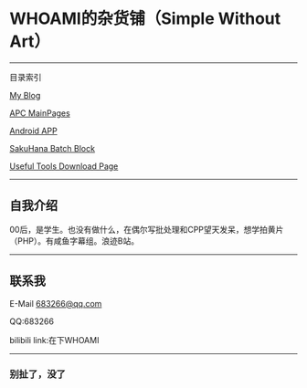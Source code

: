 #  WHOAMI的杂货铺（Simple Without Art）
  
***
  
目录索引
  
  [My Blog](/blog)  
  
  [APC MainPages](/APC)  
  
  [Android APP](/appmain)  
  
  [SakuHana Batch Block](/saku)  
  
  [Useful Tools Download Page](/tools)  
  
  
***
  
##  自我介绍
  
00后，是学生。也没有做什么，在偶尔写批处理和CPP望天发呆，想学拍黄片（PHP）。有咸鱼字幕组。浪迹B站。
  
***
  
##  联系我
  
E-Mail <683266@qq.com>
  
QQ:683266
  
bilibili link:在下WHOAMI
  
***
  
###  别扯了，没了